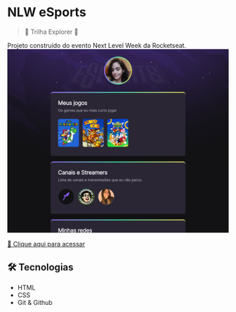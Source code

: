 # NLW eSports 
>🚀    Trilha Explorer    🚀

 Projeto construído do evento Next Level Week da Rocketseat. 
 ![preview](./github/preview.png)

 [🔗 Clique aqui para acessar](https://karolinevieiraa.github.io/nlw-karol/)

## 🛠 Tecnologias 
- HTML
- CSS
- Git & Github



